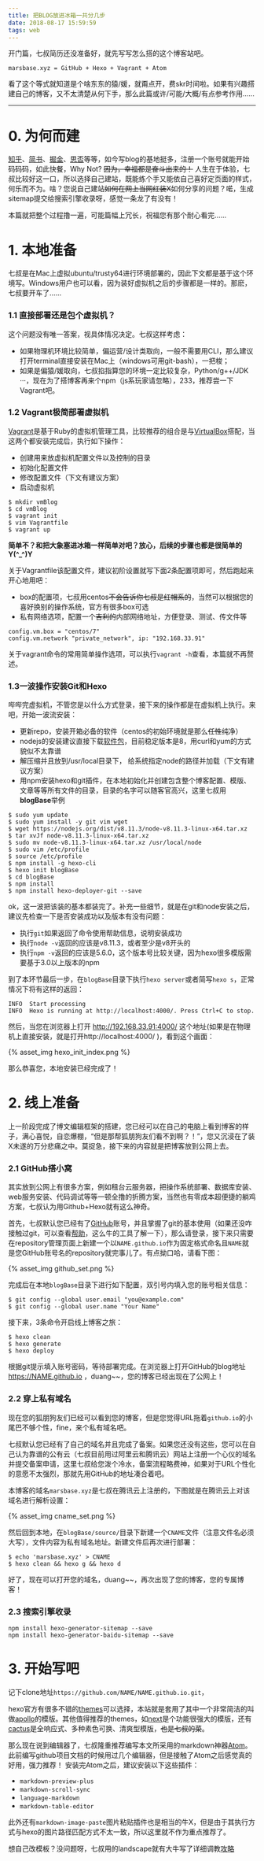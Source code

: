 ```yaml
---
title: 把BLOG放进冰箱一共分几步
date: 2018-08-17 15:59:59
tags: web
---
```



开门篇，七叔简历还没准备好，就先写写怎么搭的这个博客站吧。
```
marsbase.xyz = GitHub + Hexo + Vagrant + Atom
```

看了这个等式就知道是个啥东东的猿/媛，就甭点开，费skr时间啦。如果有兴趣搭建自己的博客，又不太清楚从何下手，那么此篇或许/可能/大概/有点参考作用……

<!--more-->

---


# 0. 为何而建

[知乎](https://www.zhihu.com/)、[简书](https://www.jianshu.com)、[掘金](https://juejin.im)、[思否](https://segmentfault.com)等等，如今写blog的基地挺多，注册一个账号就能开始码码码，如此快餐，Why Not? <del>因为，幸福都是奋斗出来的！</del> 人生在于体验，七叔比较好这一口，所以选择自己建站，既能练个手又能依自己喜好定页面的样式，何乐而不为。啥？您说自己建站<del>如何在网上当网红装X</del>如何分享的问题？喏，生成sitemap提交给搜索引擎收录呀，感觉一条龙了有没有！

本篇就把整个过程撸一遍，可能篇幅上冗长，祝福您有那个耐心看完……


# 1. 本地准备

七叔是在Mac上虚拟ubuntu/trusty64进行环境部署的，因此下文都是基于这个环境写。Windows用户也可以看，因为装好虚拟机之后的步骤都是一样的。那麽，七叔要开车了……

### 1.1 直接部署还是包个虚拟机？

这个问题没有唯一答案，视具体情况决定。七叔这样考虑：
- 如果物理机环境比较简单，偏运营/设计类取向，一般不需要用CLI，那么建议打开terminal直接安装在Mac上（windows可用git-bash），一把梭；
- 如果是偏猿/媛取向，七叔掐指算您的环境一定比较复杂，Python/g++/JDK ···，现在为了搭博客再来个npm（js系玩家请忽略），233，推荐尝一下Vagrant吧。

### 1.2 Vagrant极简部署虚拟机

[Vagrant](https://www.vagrantup.com)是基于Ruby的虚拟机管理工具，比较推荐的组合是与[VirtualBox](https://www.virtualbox.org)搭配，当这两个都安装完成后，执行如下操作：
* 创建用来放虚拟机配置文件以及控制的目录
* 初始化配置文件
* 修改配置文件（下文有建议方案）
* 启动虚拟机

```
$ mkdir vmBlog
$ cd vmBlog
$ vagrant init
$ vim Vagrantfile
$ vagrant up
```

**简单不？和把大象塞进冰箱一样简单对吧？放心，后续的步骤也都是很简单的 Y(^_^)Y**

关于Vagrantfile该配置文件，建议初阶设置就写下面2条配置项即可，然后跑起来开心地用吧：
* box的配置项，七叔用centos<del>不会告诉你七叔是红帽系的</del>，当然可以根据您的喜好换别的操作系统，官方有很多box可选
* 私有网络选项，配置一个<del>吉利的</del>内部网络地址，方便登录、测试、传文件等

```
config.vm.box = "centos/7"
config.vm.network "private_network", ip: "192.168.33.91"
```

关于vagrant命令的常用简单操作选项，可以执行`vagrant -h`查看，本篇就不再赘述。


### 1.3一波操作安装Git和Hexo
哔哔完虚拟机，不管您是以什么方式登录，接下来的操作都是在虚拟机上执行。来吧，开始一波流安装：
* 更新repo，安装开箱必备的软件（centos的初始环境就是那么<del>任性</del>纯净）
* nodejs的安装建议直接下载[软件包](https://nodejs.org/en/download/)，目前稳定版本是8，用curl和yum的方式貌似不太靠谱
* 解压缩并且放到/usr/local目录下， 给系统指定node的路径并加载（下文有建议方案）
* 用npm安装hexo和git插件，在本地初始化并创建包含整个博客配置、模版、文章等等所有文件的目录，目录的名字可以随客官高兴，这里七叔用**blogBase**举例

```
$ sudo yum update
$ sudo yum install -y git vim wget
$ wget https://nodejs.org/dist/v8.11.3/node-v8.11.3-linux-x64.tar.xz
$ tar xvJf node-v8.11.3-linux-x64.tar.xz
$ sudo mv node-v8.11.3-linux-x64.tar.xz /usr/local/node
$ sudo vim /etc/profile
$ source /etc/profile
$ npm install -g hexo-cli
$ hexo init blogBase
$ cd blogBase
$ npm install
$ npm install hexo-deployer-git --save
```

ok，这一波把该装的基本都装完了。补充一些细节，就是在git和node安装之后，建议先检查一下是否安装成功以及版本有没有问题：
* 执行`git`如果返回了命令使用帮助信息，说明安装成功
* 执行`node -v`返回的应该是v8.11.3，或者至少是v8开头的
* 执行`npm -v`返回的应该是5.6.0，这个版本号比较关键，因为hexo很多模版需要基于3.0以上版本的npm

到了本环节最后一步，在`blogBase`目录下执行`hexo server`或者简写`hexo s`，正常情况下将有这样的返回：

```
INFO  Start processing
INFO  Hexo is running at http://localhost:4000/. Press Ctrl+C to stop.
```

然后，当您在浏览器上打开 http://192.168.33.91:4000/ 这个地址(如果是在物理机上直接安装，就是打开http://localhost:4000/ )，看到这个画面：

{% asset_img hexo_init_index.png %}

那么恭喜您，本地安装已经完成了！

# 2. 线上准备

上一阶段完成了博文编辑框架的搭建，您已经可以在自己的电脑上看到博客的样子，满心喜悦，自恋爆棚，“但是那帮狐朋狗友们看不到啊？！”，您又沉浸在了装X未遂的万分悲痛之中。莫捉急，接下来的内容就是把博客放到公网上去。

### 2.1 GitHub搭小窝

其实放到公网上有很多方案，例如租台云服务器，把操作系统部署、数据库安装、web服务安装、代码调试等等一顿全撸的折腾方案，当然也有零成本超便捷的躺鸡方案，七叔认为用Github+Hexo就有这么神奇。

首先，七叔默认您已经有了[GitHub](https://github.com)账号，并且掌握了git的基本使用（如果还没咋接触过git，可以查看[帮助](https://help.github.com)，这么牛的工具了解一下），那么请登录，接下来只需要在repository管理页面上新建一个以`NAME.github.io`作为固定格式命名且`NAME`就是您GitHub账号名的repository就完事儿了。有点拗口哈，请看下图：

{% asset_img github_set.png %}

完成后在本地`blogBase`目录下进行如下配置，双引号内填入您的账号相关信息：
```
$ git config --global user.email "you@example.com"
$ git config --global user.name "Your Name"
```
接下来，3条命令开启线上博客之旅：
```
$ hexo clean
$ hexo generate
$ hexo deploy
```
根据git提示填入账号密码，等待部署完成。在浏览器上打开GitHub的blog地址 https://NAME.github.io ，duang~~，您的博客已经出现在了公网上！

### 2.2 穿上私有域名

现在您的狐朋狗友们已经可以看到您的博客，但是您觉得URL拖着`github.io`的小尾巴不够个性，fine，来个私有域名吧。

七叔默认您已经有了自己的域名并且完成了备案。如果您还没有这些，您可以在自己认为靠谱的公有云（七叔目前用过阿里云和腾讯云）网站上注册一个心仪的域名并提交备案申请，这里七叔给您泼个冷水，备案流程略费神，如果对于URL个性化的意愿不太强烈，那就先用GitHub的地址凑合着吧。

本博客的域名`marsbase.xyz`是七叔在腾讯云上注册的，下图就是在腾讯云上对该域名进行解析设置：

{% asset_img cname_set.png %}

然后回到本地，在`blogBase/source/`目录下新建一个`CNAME`文件（注意文件名必须大写），文件内容为私有域名地址。新建文件后再次进行部署：
```
$ echo 'marsbase.xyz' > CNAME
$ hexo clean && hexo g && hexo d
```

好了，现在可以打开您的域名，duang~~，再次出现了您的博客，您的专属博客！

### 2.3 搜索引擎收录



```
npm install hexo-generator-sitemap --save
npm install hexo-generator-baidu-sitemap --save
```






# 3. 开始写吧

记下clone地址`https://github.com/NAME/NAME.github.io.git`，

hexo官方有很多不错的[themes](https://hexo.io/themes/)可以选择，本站就是套用了其中一个非常简洁的叫做[apollo](https://github.com/pinggod/hexo-theme-apollo)的模版。其他值得推荐的themes，如[next](https://github.com/theme-next/hexo-theme-next)是个功能很强大的模版，还有[cactus](https://github.com/probberechts/hexo-theme-cactus)是全响应式、多种素色可换、清爽型模版，<del>也是七叔的菜</del>。


那么现在说到编辑器了，七叔隆重推荐编写本文所采用的markdown神器[Atom](https://atom.io/)。此前编写github项目文档的时候用过几个编辑器，但是接触了Atom之后感觉真的好用，强力推荐！
安装完Atom之后，建议安装以下这些插件：
* `markdown-preview-plus`
* `markdown-scroll-sync`
* `language-markdown`
* `markdown-table-editor`

此外还有`markdown-image-paste`图片粘贴插件也是相当的牛X，但是由于其执行方式与hexo的图片路径匹配方式不太一致，所以这里就不作为重点推荐了。

想自己改模板？没问题呀，七叔用的landscape就有大牛写了详细调教[攻略](https://www.jianshu.com/p/b96fd206571a)
